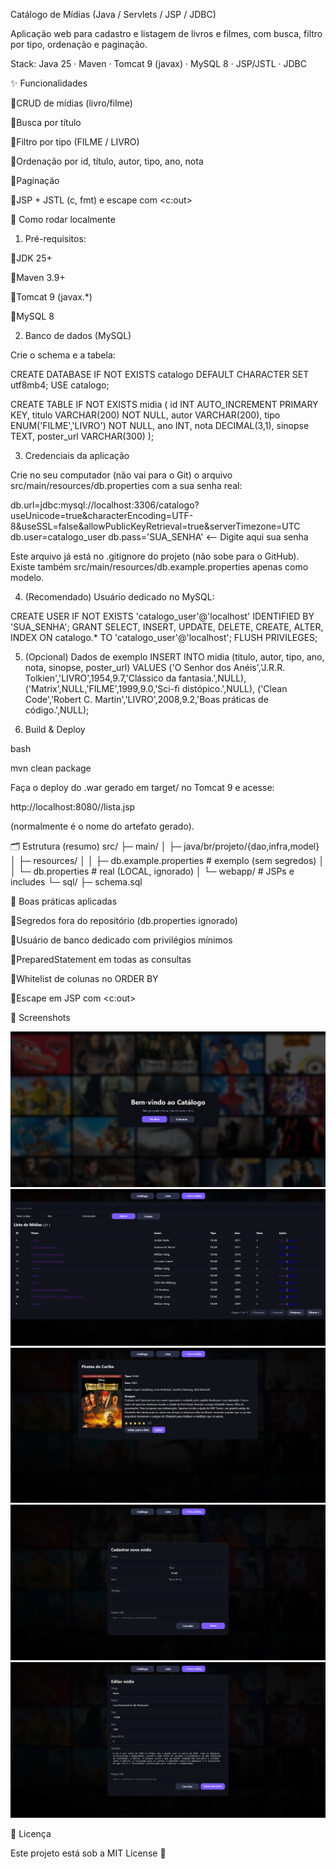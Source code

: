 Catálogo de Mídias (Java / Servlets / JSP / JDBC)

Aplicação web para cadastro e listagem de livros e filmes, com busca, filtro por tipo, ordenação e paginação.

Stack: Java 25 · Maven · Tomcat 9 (javax) · MySQL 8 · JSP/JSTL · JDBC

✨ Funcionalidades

📍CRUD de mídias (livro/filme)

📍Busca por título 

📍Filtro por tipo (FILME / LIVRO)

📍Ordenação por id, título, autor, tipo, ano, nota

📍Paginação

📍JSP + JSTL (c, fmt) e escape com <c:out>

🚀 Como rodar localmente

1) Pré-requisitos:

📍JDK 25+

📍Maven 3.9+

📍Tomcat 9 (javax.*)

📍MySQL 8

2) Banco de dados (MySQL)

Crie o schema e a tabela:

CREATE DATABASE IF NOT EXISTS catalogo DEFAULT CHARACTER SET utf8mb4;
USE catalogo;

CREATE TABLE IF NOT EXISTS midia (
  id         INT AUTO_INCREMENT PRIMARY KEY,
  titulo     VARCHAR(200) NOT NULL,
  autor      VARCHAR(200),
  tipo       ENUM('FILME','LIVRO') NOT NULL,
  ano        INT,
  nota       DECIMAL(3,1),
  sinopse    TEXT,
  poster_url VARCHAR(300)
);

3) Credenciais da aplicação

Crie no seu computador (não vai para o Git) o arquivo src/main/resources/db.properties
com a sua senha real:

db.url=jdbc:mysql://localhost:3306/catalogo?useUnicode=true&characterEncoding=UTF-8&useSSL=false&allowPublicKeyRetrieval=true&serverTimezone=UTC
db.user=catalogo_user
db.pass='SUA_SENHA' <-- Digite aqui sua senha 


Este arquivo já está no .gitignore do projeto (não sobe para o GitHub).
Existe também src/main/resources/db.example.properties apenas como modelo.

4) (Recomendado) Usuário dedicado no MySQL:

CREATE USER IF NOT EXISTS 'catalogo_user'@'localhost' IDENTIFIED BY 'SUA_SENHA';
GRANT SELECT, INSERT, UPDATE, DELETE, CREATE, ALTER, INDEX ON catalogo.* TO 'catalogo_user'@'localhost';
FLUSH PRIVILEGES;

5) (Opcional) Dados de exemplo
INSERT INTO midia (titulo, autor, tipo, ano, nota, sinopse, poster_url) VALUES
('O Senhor dos Anéis','J.R.R. Tolkien','LIVRO',1954,9.7,'Clássico da fantasia.',NULL),
('Matrix',NULL,'FILME',1999,9.0,'Sci-fi distópico.',NULL),
('Clean Code','Robert C. Martin','LIVRO',2008,9.2,'Boas práticas de código.',NULL);

6) Build & Deploy
   
bash

mvn clean package


Faça o deploy do .war gerado em target/ no Tomcat 9 e acesse:

http://localhost:8080/<contexto>/lista.jsp


(normalmente <contexto> é o nome do artefato gerado).

🗂️ Estrutura (resumo)
src/
 ├─ main/
 │   ├─ java/br/projeto/{dao,infra,model}
 │   ├─ resources/
 │   │   ├─ db.example.properties   # exemplo (sem segredos)
 │   │   └─ db.properties           # real (LOCAL, ignorado)
 │   └─ webapp/                     # JSPs e includes
 └─ sql/
     ├─ schema.sql
     

🔐 Boas práticas aplicadas

🎯Segredos fora do repositório (db.properties ignorado)

🎯Usuário de banco dedicado com privilégios mínimos

🎯PreparedStatement em todas as consultas

🎯Whitelist de colunas no ORDER BY

🎯Escape em JSP com <c:out>

📸 Screenshots

![MENU](docs/img/indexjsp.png)
![Lista](docs/img/listajsp.png)
![Detalhes](docs/img/detalhejsp.png)
![Nova mídia](docs/img/novojsp.png)
![Editar](docs/img/editarjsp.png)



📄 Licença

Este projeto está sob a MIT License 🎯
